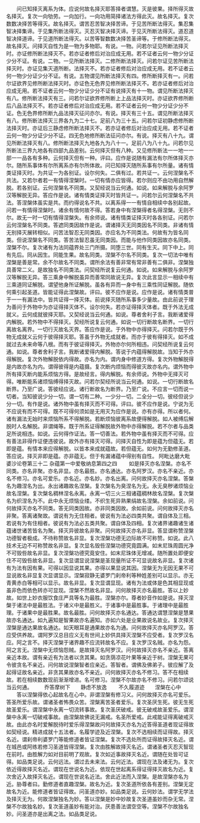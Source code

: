 <!-- { "loadSidebar": true } -->
　　问已知择灭离系为体。应说何故名择灭耶答择者谓慧。灭是彼果。择所得灭故名择灭。复次一向劬劳。一向加行。一向功用简择诸法方得此灭。故名择灭。复次数数决择苦等得灭。故名择灭。谓苦忍苦智决择苦谛。于见苦所断法得灭。集忍集智决择集谛。于见集所断法得灭。灭忍灭智决择灭谛。于见灭所断法得灭。道忍道智决择道谛。于见道所断法得灭。以苦等智数数决择苦圣谛等。于修所断法得灭。故名择灭。问择灭自性为是一物为多物耶。有说。一物。问若尔证见所断法择灭时。亦证修所断法择灭不。若亦证者修后对治应成无用。若不证者云何一物少分证少分不证。有说。二物。一见所断法择灭。二修所断法择灭。问若尔证见苦所断法择灭时。亦证见集灭道所断。法择灭不。若亦证者修后对治应成无用。若不证者云何一物少分证少分不证。有说。五物谓见所断法择灭有四。修所断择灭有一。问若尔证欲界见修所断法择灭时。亦证色无色界见修所断法择灭不。若亦证者修后对治应成无用。若不证者云何一物少分证少分不证有说择灭有十一物。谓见所断法择灭有八。修所断法择灭有三。问若尔证欲界修所断上上品法择灭时。亦证欲界修所断后八品法择灭不。若亦证者修后对治应成无用。若不证者云何一物少分证少分不证。色无色界修所断九品法择灭征问亦尔。有说。择灭有三十五。谓见所断法择灭有八。修所断法择灭三界各九为二十七。足前八为三十五。问若尔证初静虑修所断法择灭时。亦证后三静虑修所断法择灭不。若亦证者修后对治应成无用。若不证者云何一物少分证少分不证。四无色地修所断法征问亦尔。有说。择灭有八十九。谓见所断法择灭有八。修所断法择灭九地各九为八十一。足前八为八十九。问若尔见所断法三界九地各有四部九品差别。云何择灭但有八种。又见修所断法一一地一一部一一品各有多种。云何择灭但有一种。评曰。应作是说随有漏法有尔所体择灭亦尔。随所系事体有尔所离系亦有尔所体故。问已知择灭随所系事有尔所量。诸有情类证择灭时。为共证一为各别证。设尔何失。二俱有过。若共证一。云何涅槃名不共法。又若尔者若一有情得涅槃时。一切有情亦应皆得。若尔则应不由功用自然解脱。若各别证。云何涅槃名不同类。又契经说当云何通。如说。如来解脱与余阿罗汉等解脱无异。答应作是说。诸有情类证择灭时皆共证一。问若尔云何涅槃名不共法。答涅槃体虽实是共。而约得说名不共。以离系得一一有情自相续中各别起故。问若一有情得涅槃时。诸余有情何故不得。答若身中有涅槃得者名得涅槃。无则不尔。故无一时一切有情得涅槃失。有余师说。诸有情类证择灭时各各别证。问若尔云何涅槃名不同类。答遮同类因故作是说。谓诸择灭无同类因名不同类。非诸有情无别择灭展转相似。问苦法智忍无同类因。亦应名为不同类法。何故有为皆名同类。但说涅槃名不同类。答苦法智忍虽无同类因。而能与他作同类因故亦名同类。涅槃不尔。复次诸有为法同蕴界处三门所摄。同堕三世。同有生灭。同下中上。同有先后。同从因生。同能生果。故名同类。涅槃不尔名不同类。复次一切法中唯有涅槃是善是常。余不尔故名不同类。谓所余法有善非常有常非善有二俱非。涅槃独具善常二义。是故独名不同类法。问契经所说复云何通。如说。如来解脱与余阿罗汉等解脱无异。答三乘身中解脱虽异而善常同故说无异。复次此言显示一相续中有三乘道同证解脱。谓望他身所证解脱。虽各有异而一身中有三乘性同证解脱。随依何乘引起圣道。皆能证得此涅槃故。评曰。彼不应作是说。应作是说。诸有情类普于一一有漏法中。皆共证得一择灭体。前说择灭随所系事多少量故。由此前说于理为善问于外物中为亦证得择灭体不。设尔何失。若亦证得择灭体者。既于外法无成就义。云何成就彼择灭耶。又契经说当云何通。如说。尊者舍利子言。我断诸爱得内解脱。若外物中不得择灭。契经所说复云何通。如说一切行断故名断界。一切行离故名离界。一切行灭故名灭界。答应作是说。于外物中亦得择灭。问若尔既于外物无成就义云何于彼得择灭耶。答虽于外物无成就者。而亦于彼有得择灭。如不成就过去未来命等八根。而有于彼证得择灭。外物亦尔何所相违。问契经所说复云何通。如说。尊者舍利子言。我断诸爱得内解脱。答说于内蕴得解脱故。当知于外亦得解脱。复次外物解脱依内得故。亦名为内。谓内身中修道方得。复次外物解脱得是内故亦名为内。谓得彼得是内蕴摄。复次断内烦恼而得彼灭故亦名内。谓外物中所有择灭断内能系烦恼方得。是故经言。得内解脱。有余师说。外物中无择灭可得。唯断能系诸烦恼缚得择灭故。问若尔契经所说当云何通。如说。一切行断故名断界。乃至广说。答彼经应说。诸行断故名为断界。乃至广说。不应言一切而说一切者。当知彼说少分一切。谓一切有二种。一少分一切。二全分一切。彼经但说少分一切。有作是说。诸外物中虽有择灭而不可得。评曰。彼不应作是说。宁说为无不应说有而不可得。既不可得何须如是无用灭为应作是说。亦有亦得。所以者何。诸有漏法无始时来烦恼所系不得解脱。若断烦恼彼离系故便得解脱。如人被缚后解脱时人名解脱。非谓绳等。既于所系证得解脱故外物中亦得解脱。若不尔者与品类足所说相违。如说。云何得作证法。答一切善法。若外物中虽有择灭而不可得。应有善法非得作证便违彼说。故外亦有择灭可得。问择灭自性为即是蕴为但蕴无。若即是蕴。有情本来应得解脱。以皆本来成就蕴故。若但蕴无。如何为无勤修圣道。答应说。择灭非即是蕴。亦非蕴无。但于有漏诸蕴中得别有自性。
阿毗达磨大毗婆沙论卷第三十二
杂蕴第一中爱敬纳息第四之四
　　如是择灭亦名涅槃。亦名不同类。亦名非聚。亦名非显。亦名最胜。亦名通达。亦名阿罗汉。亦名不亲近。亦名不修习。亦名可爱乐。亦名近。亦名妙。亦名出离。问何故择灭亦名涅槃。答槃名为趣涅名为出。永出诸趣故名涅槃。复次槃名为臭涅名为无。永无臭秽诸烦恼业故名涅槃。复次槃名稠林涅名永离。永离一切三火三相诸蕴稠林故名涅槃。复次槃名为织涅名为不。此中永无烦恼业缕。不织生死异熟果绢故名涅槃。余如前说。问何故择灭亦名不同类。答无同类因故。亦非同类因故。余如前说。问何故择灭亦名非聚。答离诸聚故。谓说有为无住相者。彼说有为法必四类共聚。谓自体及三相。若说有为有住相者。彼说有为法必五类共聚。谓自体及四相。复次诸界诸趣诸生诸蕴诸世诸苦皆名为聚。择灭异彼故名非聚。问何故择灭亦名非显。答显谓称赞涅槃功德智者极成。不待称赞故名非显。复次涅槃功德无边际故不可称赞。如说。此八技术无边不可称赞故名非显。复次显名毁呰涅槃功德究竟圆满。如末尼珠周圆光净不可毁呰故名非显。复次涅槃功德究竟安住。如末尼珠体无增减。随所置处即便安住不可毁呰故名非显。复次显谓显说涅槃是圣现量所证不可显说故名非显。复次诸有为法有因有果。可得以因显说其果。亦得以果显说其因。涅槃无为无因无果不可显说故名非显复次显谓显示。涅槃寂静无婆罗门刹帝利等种姓差别可以显示。亦无青黄赤白等相可以显示。故名非显。复次显谓显现。诸有为法或体是色其相显现或虽非色而依色转亦可显现。涅槃不然故名非显。问何故择灭亦名最胜。答以上妙故。如世上妙衣服饮食庄严具等名为最胜。涅槃亦尔。尊者妙音作如是说。择灭涅槃于诸法中是最胜法。于诸义中是最胜义。于诸事中是最胜事。于诸理中是最胜理。于诸果中是最胜果。故名最胜。问何故择灭亦名通达。答通达谓慧涅槃是慧果故亦名通达。如九遍知是智果故亦名遍知。亦如六处是业果故说名故业。复次择灭涅槃是通达果故名通达。如天眼耳是通果故亦名为通。问何故择灭亦名阿罗汉。答应受供养故。谓阿罗汉总目应义无有世间上妙供具择灭涅槃不应受者。复次罗汉名应。阿之言不。择灭涅槃于诸界趣不应流转故名不应。复次罗汉名贼。亦名为怨。阿之言无。涅槃中无烦恼怨贼。是故择灭名阿罗汉。问何故择灭亦名不亲近。答离亲近本故。谓有亲近有为法者以贪其果。如贪荫凉花叶果等亲近于树。涅槃无果可令彼贪名不亲近。问何故说涅槃智者应亲近。答智者。谓佛及佛弟子。彼应解了及起得证故名亲近。非贪其果故亦名不亲近。问何故择灭亦名不修习。答不在相续故。若在相续数数现前渐渐增进。名可修习。涅槃不尔故亦名不修习。问若尔颂说当云何通。
　　乔答摩树下　　静虑不放逸
　　不久履道迹　　涅槃在心中
　　答以涅槃得依心起故名在心中。非谓涅槃有修习义。问何故择灭亦名可爱乐。答圣所爱乐故。谓诸圣者怖畏众苦。涅槃离苦圣者爱乐。复次圣厌生死。彼无生死故圣爱乐。谓涅槃中永离一切流转事故。复次圣厌破戒。彼无破戒故圣爱乐。谓涅槃中永离一切破戒事故。由涅槃故佛说无漏戒。名圣所爱戒。此戒能证得离破戒灭故。由此亦名时爱解脱待时爱乐得涅槃故问何故择灭亦名为近答得圣道者现证得故如契经说。精进成就十五法者。名履学迹及近涅槃。复次不选相续而证得故。择灭名近。谓刹帝利婆罗门等能修道者皆证涅槃。复次不选处所而证得故择灭名近。谓在城邑或阿练若修习圣道皆得涅槃。复次由胜解故择灭名近。谓诸圣者灭忍灭智现在前时。由胜解力如对目前明了观故。复次如近事故择灭名近。谓随在处皆可证得。如品类足说。云何远法。谓过去未来法。云何近法。谓现在法及诸无为。复次依近得故择灭名近。谓现在世说名为近。依现在世起离系得证得择灭故名为近。复次舍近入故择灭名近。谓现在世说名近法。舍此近法而入涅槃。是故涅槃亦名为近。胁尊者曰。勤修道者直趣涅槃。故名为近。复次圣道所依各有差别。涅槃无定故名为近。能修道者皆证得故。问圣道亦妙。如品类足说。云何妙法。谓学无学法及择灭无为。何故涅槃独名为妙。答以涅槃是妙中妙故复次圣道虽妙而杂无常。涅槃不尔故独名妙。复次圣道虽妙有能对治。厌患善法谓空空等。涅槃不尔故独名妙。问圣道亦是出离之法。如品类足说。
